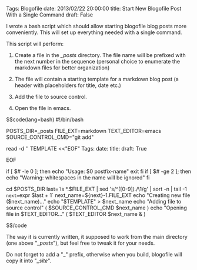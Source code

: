 Tags: Blogofile
date: 2013/02/22 20:00:00
title: Start New Blogofile Post With a Single Command
draft: False



I wrote a bash script which should allow starting blogofile blog posts more conveniently. This will set up everything needed with a single command.

This script will perform:

1. Create a file in the _\_posts_ directory. The file name will be prefixed with the next number in the sequence (personal choice to enumerate the markdown files for better organization)

2. The file will contain a starting template for a markdown blog post (a header with placeholders for title, date etc.)

3. Add the file to source control.

4. Open the file in emacs.

$$code(lang=bash)
#!/bin/bash 


POSTS_DIR=_posts
FILE_EXT=markdown
TEXT_EDITOR=emacs
SOURCE_CONTROL_CMD="git add"

read -d '' TEMPLATE <<"EOF"
Tags: 
date: 
title: 
draft: True

EOF


if [ $# -le 0 ]; then
	echo "Usage: $0 postfix-name"
	exit
fi
if [ $# -ge 2 ]; then 
	echo "Warning: whitespaces in the name will be ignored" 
fi


cd $POSTS_DIR
last=`ls *.$FILE_EXT | sed 's/^\([0-9]*\).*/\1/g' | sort -n | tail -1`
next=`expr $last + 1`
next_name=${next}-$1.$FILE_EXT
echo "Creating new file ($next_name)..."
echo "$TEMPLATE" > $next_name
echo "Adding file to source control"
( $SOURCE_CONTROL_CMD $next_name )
echo "Opening file in $TEXT_EDITOR..."
( $TEXT_EDITOR $next_name & )

$$/code





The way it is currently written, it supposed to work from the main directory (one above "_\_posts_"), but feel free to tweak it for your needs. 

Do not forget to add a "\_" prefix, otherwise when you build, blogofile will copy it into "_\_site_".

